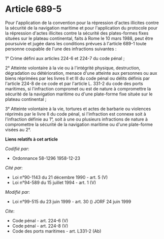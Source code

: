 # Article 689-5

Pour l'application de la convention pour la répression d'actes illicites contre la sécurité de la navigation maritime et pour
l'application du protocole pour la répression d'actes illicites contre la sécurité des plates-formes fixes situées sur le
plateau continental, faits à Rome le 10 mars 1988, peut être poursuivie et jugée dans les conditions prévues à l'article
689-1 toute personne coupable de l'une des infractions suivantes : 

1° Crime défini aux articles 224-6 et 224-7 du code pénal ; 

2° Atteinte volontaire à la vie ou à l'intégrité physique, destruction, dégradation ou détérioration, menace d'une atteinte
aux personnes ou aux biens réprimées par les livres II et III du code pénal ou délits définis par l'article 224-8 de ce code
et par l'article L. 331-2 du code des ports maritimes, si l'infraction compromet ou est de nature à compromettre la sécurité
de la navigation maritime ou d'une plate-forme fixe située sur le plateau continental ; 

3° Atteinte volontaire à la vie, tortures et actes de barbarie ou violences réprimés par le livre II du code pénal, si
l'infraction est connexe soit à l'infraction définie au 1°, soit à une ou plusieurs infractions de nature à compromettre la
sécurité de la navigation maritime ou d'une plate-forme visées au 2°.

**Liens relatifs à cet article**

_Codifié par_:

  - Ordonnance 58-1296 1958-12-23

_Cité par_:

  - Loi n°90-1143 du 21 décembre 1990 - art. 5 (V)
  - Loi n°94-589 du 15 juillet 1994 - art. 1 (V)

_Modifié par_:

  - Loi n°99-515 du 23 juin 1999 - art. 30 () JORF 24 juin 1999

_Cite_:

  - Code pénal - art. 224-6 (V)
  - Code pénal - art. 224-8 (V)
  - Code des ports maritimes - art. L331-2 (Ab)
